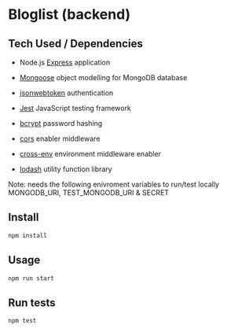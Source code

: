 # Bloglist (backend) <br />


## Tech Used / Dependencies

- Node.js [Express](https://expressjs.com/) application

- [Mongoose](https://mongoosejs.com/) object modelling for MongoDB database

- [jsonwebtoken](https://www.npmjs.com/package/jsonwebtoken) authentication

- [Jest](https://jestjs.io/) JavaScript testing framework

- [bcrypt](https://www.npmjs.com/package/bcrypt) password hashing

- [cors](https://www.npmjs.com/package/cors) enabler middleware

- [cross-env](https://www.npmjs.com/package/cross-env) environment middleware enabler

- [lodash](https://lodash.com/) utility function library

Note: needs the following enivroment variables to run/test locally MONGODB_URI, TEST_MONGODB_URI & SECRET


## Install

```sh
npm install
```


## Usage

```sh
npm run start
```


## Run tests

```sh
npm test
```
